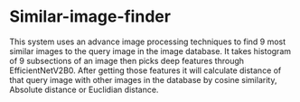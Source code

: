 # Similar-image-finder
This system uses an advance image processing techniques to find 9 most similar images to the query image in the image database. It takes histogram of 9 subsections of an image then picks deep features through EfficientNetV2B0. After getting those features it will calculate distance of that query image with other images in the database by cosine similarity, Absolute distance or Euclidian distance.

